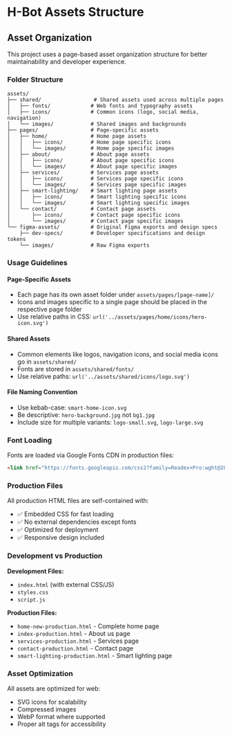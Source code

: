 # H-Bot Assets Structure

## Asset Organization

This project uses a page-based asset organization structure for better maintainability and developer experience.

### Folder Structure

```
assets/
├── shared/                 # Shared assets used across multiple pages
│   ├── fonts/             # Web fonts and typography assets
│   ├── icons/             # Common icons (logo, social media, navigation)
│   └── images/            # Shared images and backgrounds
├── pages/                 # Page-specific assets
│   ├── home/              # Home page assets
│   │   ├── icons/         # Home page specific icons
│   │   └── images/        # Home page specific images
│   ├── about/             # About page assets
│   │   ├── icons/         # About page specific icons
│   │   └── images/        # About page specific images
│   ├── services/          # Services page assets
│   │   ├── icons/         # Services page specific icons
│   │   └── images/        # Services page specific images
│   ├── smart-lighting/    # Smart lighting page assets
│   │   ├── icons/         # Smart lighting specific icons
│   │   └── images/        # Smart lighting specific images
│   └── contact/           # Contact page assets
│       ├── icons/         # Contact page specific icons
│       └── images/        # Contact page specific images
└── figma-assets/          # Original Figma exports and design specs
    ├── dev-specs/         # Developer specifications and design tokens
    └── images/            # Raw Figma exports
```

### Usage Guidelines

#### Page-Specific Assets
- Each page has its own asset folder under `assets/pages/[page-name]/`
- Icons and images specific to a single page should be placed in the respective page folder
- Use relative paths in CSS: `url('../assets/pages/home/icons/hero-icon.svg')`

#### Shared Assets
- Common elements like logos, navigation icons, and social media icons go in `assets/shared/`
- Fonts are stored in `assets/shared/fonts/`
- Use relative paths: `url('../assets/shared/icons/logo.svg')`

#### File Naming Convention
- Use kebab-case: `smart-home-icon.svg`
- Be descriptive: `hero-background.jpg` not `bg1.jpg`
- Include size for multiple variants: `logo-small.svg`, `logo-large.svg`

### Font Loading

Fonts are loaded via Google Fonts CDN in production files:
```html
<link href="https://fonts.googleapis.com/css2?family=Readex+Pro:wght@200;300;400;500;600;700;800&family=Satoshi:wght@400;500;700&display=swap" rel="stylesheet">
```

### Production Files

All production HTML files are self-contained with:
- ✅ Embedded CSS for fast loading
- ✅ No external dependencies except fonts
- ✅ Optimized for deployment
- ✅ Responsive design included

### Development vs Production

**Development Files:**
- `index.html` (with external CSS/JS)
- `styles.css`
- `script.js`

**Production Files:**
- `home-new-production.html` - Complete home page
- `index-production.html` - About us page
- `services-production.html` - Services page
- `contact-production.html` - Contact page
- `smart-lighting-production.html` - Smart lighting page

### Asset Optimization

All assets are optimized for web:
- SVG icons for scalability
- Compressed images
- WebP format where supported
- Proper alt tags for accessibility
